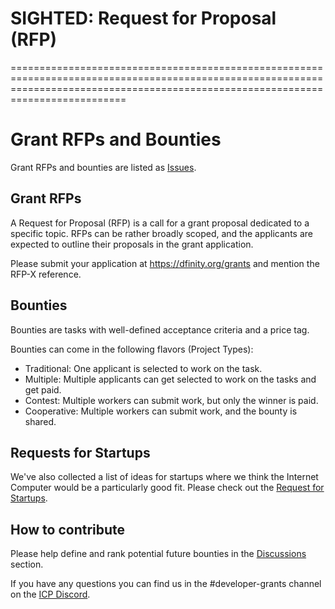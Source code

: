 
# SIGHTED: Request for Proposal (RFP)


======================================================================================================================================================================================

# Grant RFPs and Bounties

Grant RFPs and bounties are listed as [Issues](https://github.com/dfinity/grant-rfps/issues).

## Grant RFPs

A Request for Proposal (RFP) is a call for a grant proposal dedicated to a specific topic. RFPs can be rather broadly scoped, and the applicants are expected to outline their proposals in the grant application.

Please submit your application at https://dfinity.org/grants and mention the RFP-X reference.

## Bounties

Bounties are tasks with well-defined acceptance criteria and a price tag.

Bounties can come in the following flavors (Project Types):
- Traditional: One applicant is selected to work on the task.
- Multiple: Multiple applicants can get selected to work on the tasks and get paid.
- Contest: Multiple workers can submit work, but only the winner is paid.
- Cooperative: Multiple workers can submit work, and the bounty is shared.

## Requests for Startups

We've also collected a list of ideas for startups where we think the Internet Computer would be a particularly good fit. Please check out the [Request for Startups](./requests-for-startups.md).

## How to contribute

Please help define and rank potential future bounties in the [Discussions](https://github.com/dfinity/grant-rfps/discussions) section.

If you have any questions you can find us in the #developer-grants channel on the [ICP Discord](https://discord.internetcomputer.org).
